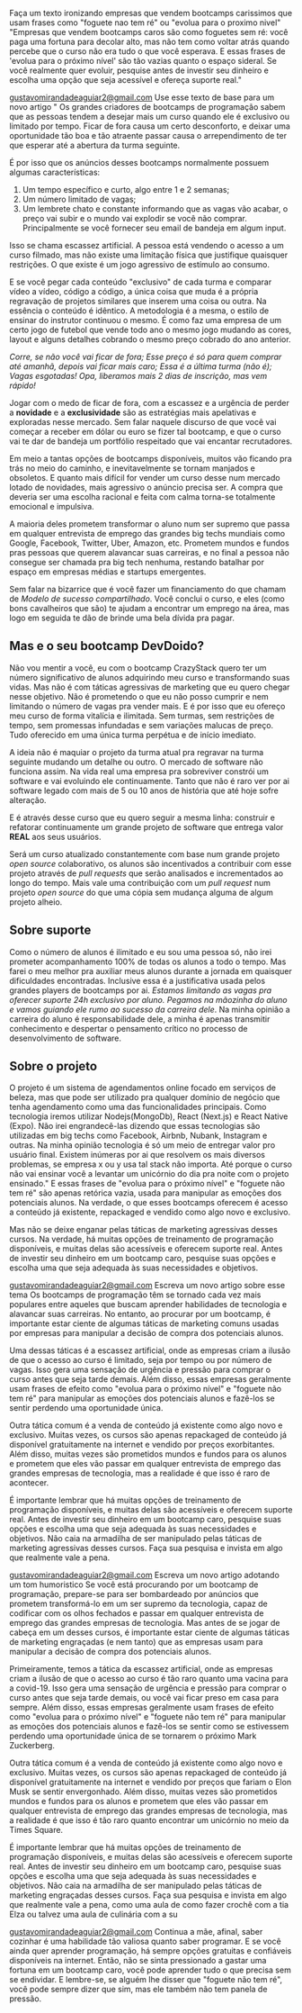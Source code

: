 Faça um texto ironizando empresas que vendem bootcamps carissimos que usam frases como "foguete nao tem ré" ou "evolua para o proximo nivel"
"Empresas que vendem bootcamps caros são como foguetes sem ré: você paga uma fortuna para decolar alto, mas não tem como voltar atrás quando percebe que o curso não era tudo o que você esperava. E essas frases de 'evolua para o próximo nível' são tão vazias quanto o espaço sideral. Se você realmente quer evoluir, pesquise antes de investir seu dinheiro e escolha uma opção que seja acessível e ofereça suporte real."




gustavomirandadeaguiar2@gmail.com
Use esse texto de base para um novo artigo "
Os grandes criadores de bootcamps de programação sabem que as pessoas tendem a desejar mais um curso quando ele é exclusivo ou limitado por tempo. Ficar de fora causa um certo desconforto, e deixar uma oportunidade tão boa e tão atraente passar causa o arrependimento de ter que esperar até a abertura da turma seguinte.

É por isso que os anúncios desses bootcamps normalmente possuem algumas características:
1. Um tempo específico e curto, algo entre 1 e 2 semanas;
2. Um número limitado de vagas;
3. Um lembrete chato e constante informando que as vagas vão acabar, o preço vai subir e o mundo vai explodir se você não comprar. Principalmente se você fornecer seu email de bandeja em algum input.

Isso se chama escassez artificial. A pessoa está vendendo o acesso a um curso filmado, mas não existe uma limitação física que justifique quaisquer restrições. O que existe é um jogo agressivo de estímulo ao consumo.

E se você pegar cada conteúdo "exclusivo" de cada turma e comparar vídeo a vídeo, código a código, a única coisa que muda é a própria regravação de projetos similares que inserem uma coisa ou outra. Na essência o conteúdo é idêntico. A metodologia é a mesma, o estilo de ensinar do instrutor continuou o mesmo. É como faz uma empresa de um certo jogo de futebol que vende todo ano o mesmo jogo mudando as cores, layout e alguns detalhes cobrando o mesmo preço cobrado do ano anterior.

*Corre, se não você vai ficar de fora;  Esse preço é só para quem comprar até amanhã, depois vai ficar mais caro;  Essa é a última turma (não é); Vagas esgotadas! Opa, liberamos mais 2 dias de inscrição, mas vem rápido!*

Jogar com o medo de ficar de fora, com a escassez e a urgência de perder a **novidade** e a **exclusividade** são as estratégias mais apelativas e exploradas nesse mercado. Sem falar naquele discurso de que você vai começar a receber em dólar ou euro se fizer tal bootcamp, e que o curso vai te dar de bandeja um portfólio respeitado que vai encantar recrutadores.

Em meio a tantas opções de bootcamps disponíveis, muitos vão ficando pra trás no meio do caminho, e inevitavelmente se tornam manjados e obsoletos. E quanto mais difícil for vender um curso desse num mercado lotado de novidades, mais agressivo o anúncio precisa ser. A compra que deveria ser uma escolha racional e feita com calma torna-se totalmente emocional e impulsiva.

A maioria deles prometem transformar o aluno num ser supremo que passa em qualquer entrevista de emprego das grandes big techs mundiais como Google, Facebook, Twitter, Uber, Amazon, etc. Prometem mundos e fundos pras pessoas que querem alavancar suas carreiras, e no final a pessoa não consegue ser chamada pra big tech nenhuma, restando batalhar por espaço em empresas médias e startups emergentes. 

Sem falar na bizarrice que é você fazer um financiamento do que chamam de *Modelo de sucesso compartilhado*. Você conclui o curso, e eles (como bons cavalheiros que são) te ajudam a encontrar um emprego na área, mas logo em seguida te dão de brinde uma bela dívida pra pagar.

## Mas e o seu bootcamp DevDoido?
Não vou mentir a você, eu com o bootcamp CrazyStack quero ter um número significativo de alunos adquirindo meu curso e transformando suas vidas. Mas não é com táticas agressivas de marketing que eu quero chegar nesse objetivo. Não é prometendo o que eu não posso cumprir e nem limitando o número de vagas pra vender mais. E é por isso que eu ofereço meu curso de forma vitalícia e ilimitada. Sem turmas, sem restrições de tempo, sem promessas infundadas e sem variações malucas de preço. Tudo oferecido em uma única turma perpétua e de início imediato.

A ideia não é maquiar o projeto da turma atual pra regravar na turma seguinte mudando um detalhe ou outro. O mercado de software não funciona assim. Na vida real uma empresa pra sobreviver constrói um software e vai evoluindo ele continuamente. Tanto que não é raro ver por ai software legado com mais de 5 ou 10 anos de história que até hoje sofre alteração.

E é através desse curso que eu quero seguir a mesma linha: construir e refatorar continuamente um grande projeto de software que entrega valor **REAL** aos seus usuários.

Será um curso atualizado constantemente com base num grande projeto *open source* colaborativo, os alunos são incentivados a contribuir com esse projeto através de *pull requests* que serão analisados e incrementados ao longo do tempo. Mais vale uma contribuição com um *pull request* num projeto *open source* do que uma cópia sem mudança alguma de algum projeto alheio.

## Sobre suporte
Como o número de alunos é ilimitado e eu sou uma pessoa só, não irei prometer acompanhamento 100% de todas os alunos a todo o tempo. Mas farei o meu melhor pra auxiliar meus alunos durante a jornada em quaisquer dificuldades encontradas. Inclusive essa é a justificativa usada pelos grandes players de bootcamps por ai. *Estamos limitando as vagas pra oferecer suporte 24h exclusivo por aluno.* *Pegamos na mãozinha do aluno e vamos guiando ele rumo ao sucesso da carreira dele*. Na minha opinião a carreira do aluno é responsabilidade dele, a minha é apenas transmitir conhecimento e despertar o pensamento crítico no processo de desenvolvimento de software. 

## Sobre o projeto

O projeto é um sistema de agendamentos online focado em serviços de beleza, mas que pode ser utilizado pra qualquer domínio de negócio que tenha agendamento como uma das funcionalidades principais. Como tecnologia iremos utilizar Nodejs(MongoDb), React (Next.js) e React Native (Expo). Não irei engrandecê-las dizendo que essas tecnologias são utilizadas em big techs como Facebook, Airbnb, Nubank, Instagram e outras. Na minha opinião tecnologia é só um meio de entregar valor pro usuário final. Existem inúmeras por ai que resolvem os mais diversos problemas, se empresa x ou y usa tal stack não importa. Até porque o curso não vai ensinar você a levantar um unicórnio do dia pra noite com o projeto ensinado."
E essas frases de "evolua para o próximo nível" e "foguete não tem ré" são apenas retórica vazia, usada para manipular as emoções dos potenciais alunos. Na verdade, o que esses bootcamps oferecem é acesso a conteúdo já existente, repackaged e vendido como algo novo e exclusivo.

Mas não se deixe enganar pelas táticas de marketing agressivas desses cursos. Na verdade, há muitas opções de treinamento de programação disponíveis, e muitas delas são acessíveis e oferecem suporte real. Antes de investir seu dinheiro em um bootcamp caro, pesquise suas opções e escolha uma que seja adequada às suas necessidades e objetivos.




gustavomirandadeaguiar2@gmail.com
Escreva um novo artigo sobre esse tema
Os bootcamps de programação têm se tornado cada vez mais populares entre aqueles que buscam aprender habilidades de tecnologia e alavancar suas carreiras. No entanto, ao procurar por um bootcamp, é importante estar ciente de algumas táticas de marketing comuns usadas por empresas para manipular a decisão de compra dos potenciais alunos.

Uma dessas táticas é a escassez artificial, onde as empresas criam a ilusão de que o acesso ao curso é limitado, seja por tempo ou por número de vagas. Isso gera uma sensação de urgência e pressão para comprar o curso antes que seja tarde demais. Além disso, essas empresas geralmente usam frases de efeito como "evolua para o próximo nível" e "foguete não tem ré" para manipular as emoções dos potenciais alunos e fazê-los se sentir perdendo uma oportunidade única.

Outra tática comum é a venda de conteúdo já existente como algo novo e exclusivo. Muitas vezes, os cursos são apenas repackaged de conteúdo já disponível gratuitamente na internet e vendido por preços exorbitantes. Além disso, muitas vezes são prometidos mundos e fundos para os alunos e prometem que eles vão passar em qualquer entrevista de emprego das grandes empresas de tecnologia, mas a realidade é que isso é raro de acontecer.

É importante lembrar que há muitas opções de treinamento de programação disponíveis, e muitas delas são acessíveis e oferecem suporte real. Antes de investir seu dinheiro em um bootcamp caro, pesquise suas opções e escolha uma que seja adequada às suas necessidades e objetivos. Não caia na armadilha de ser manipulado pelas táticas de marketing agressivas desses cursos. Faça sua pesquisa e invista em algo que realmente vale a pena.




gustavomirandadeaguiar2@gmail.com
Escreva um novo artigo adotando um tom humoristico
Se você está procurando por um bootcamp de programação, prepare-se para ser bombardeado por anúncios que prometem transformá-lo em um ser supremo da tecnologia, capaz de codificar com os olhos fechados e passar em qualquer entrevista de emprego das grandes empresas de tecnologia. Mas antes de se jogar de cabeça em um desses cursos, é importante estar ciente de algumas táticas de marketing engraçadas (e nem tanto) que as empresas usam para manipular a decisão de compra dos potenciais alunos.

Primeiramente, temos a tática da escassez artificial, onde as empresas criam a ilusão de que o acesso ao curso é tão raro quanto uma vacina para a covid-19. Isso gera uma sensação de urgência e pressão para comprar o curso antes que seja tarde demais, ou você vai ficar preso em casa para sempre. Além disso, essas empresas geralmente usam frases de efeito como "evolua para o próximo nível" e "foguete não tem ré" para manipular as emoções dos potenciais alunos e fazê-los se sentir como se estivessem perdendo uma oportunidade única de se tornarem o próximo Mark Zuckerberg.

Outra tática comum é a venda de conteúdo já existente como algo novo e exclusivo. Muitas vezes, os cursos são apenas repackaged de conteúdo já disponível gratuitamente na internet e vendido por preços que fariam o Elon Musk se sentir envergonhado. Além disso, muitas vezes são prometidos mundos e fundos para os alunos e prometem que eles vão passar em qualquer entrevista de emprego das grandes empresas de tecnologia, mas a realidade é que isso é tão raro quanto encontrar um unicórnio no meio da Times Square.

É importante lembrar que há muitas opções de treinamento de programação disponíveis, e muitas delas são acessíveis e oferecem suporte real. Antes de investir seu dinheiro em um bootcamp caro, pesquise suas opções e escolha uma que seja adequada às suas necessidades e objetivos. Não caia na armadilha de ser manipulado pelas táticas de marketing engraçadas desses cursos. Faça sua pesquisa e invista em algo que realmente vale a pena, como uma aula de como fazer crochê com a tia Elza ou talvez uma aula de culinária com a su




gustavomirandadeaguiar2@gmail.com
Continua
a mãe, afinal, saber cozinhar é uma habilidade tão valiosa quanto saber programar. E se você ainda quer aprender programação, há sempre opções gratuitas e confiáveis disponíveis na internet. Então, não se sinta pressionado a gastar uma fortuna em um bootcamp caro, você pode aprender tudo o que precisa sem se endividar. E lembre-se, se alguém lhe disser que "foguete não tem ré", você pode sempre dizer que sim, mas ele também não tem panela de pressão.